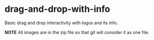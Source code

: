 # drag-and-drop-with-info

Basic drag and drop interactivity with logos and its info.

**NOTE**
All images are in the zip file so that git will consider it as one file.
